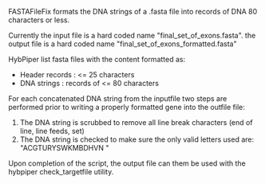 FASTAFileFix formats the DNA strings of a .fasta file into records of DNA 80 characters or less.

Currently the input file is a hard coded name "final_set_of_exons.fasta".
          the output file is a hard coded name "final_set_of_exons_formatted.fasta"

HybPiper list fasta files with the content formatted as:
- Header records  : <= 25 characters
- DNA strings     : records of <= 80 characters

For each concatenated DNA string from the inputfile two steps are performed prior to writing a properly formatted gene into the outfile file:
  1. The DNA string is scrubbed to remove all line break characters (end of line, line feeds, set)
  2. The DNA string is checked to make sure the only valid letters used are: "ACGTURYSWKMBDHVN "

Upon completion of the script, the output file can them be used with the hybpiper check_targetfile utility.
